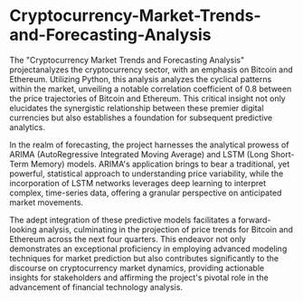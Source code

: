 # Cryptocurrency-Market-Trends-and-Forecasting-Analysis

The "Cryptocurrency Market Trends and Forecasting Analysis" projectanalyzes the cryptocurrency sector, with an emphasis on Bitcoin and Ethereum. Utilizing Python, this analysis analyzes the cyclical patterns within the market, unveiling a notable correlation coefficient of 0.8 between the price trajectories of Bitcoin and Ethereum. This critical insight not only elucidates the synergistic relationship between these premier digital currencies but also establishes a foundation for subsequent predictive analytics.

In the realm of forecasting, the project harnesses the analytical prowess of ARIMA (AutoRegressive Integrated Moving Average) and LSTM (Long Short-Term Memory) models. ARIMA's application brings to bear a traditional, yet powerful, statistical approach to understanding price variability, while the incorporation of LSTM networks leverages deep learning to interpret complex, time-series data, offering a granular perspective on anticipated market movements.

The adept integration of these predictive models facilitates a forward-looking analysis, culminating in the projection of price trends for Bitcoin and Ethereum across the next four quarters. This endeavor not only demonstrates an exceptional proficiency in employing advanced modeling techniques for market prediction but also contributes significantly to the discourse on cryptocurrency market dynamics, providing actionable insights for stakeholders and affirming the project's pivotal role in the advancement of financial technology analysis.
